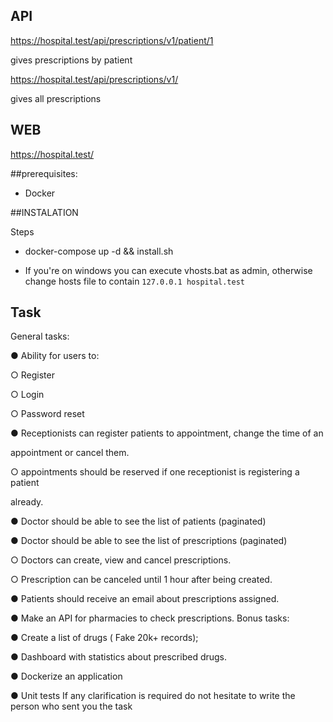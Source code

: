 
## API

https://hospital.test/api/prescriptions/v1/patient/1

gives prescriptions by patient

https://hospital.test/api/prescriptions/v1/

gives all prescriptions

## WEB

https://hospital.test/


##prerequisites:

- Docker

##INSTALATION

Steps

- docker-compose up -d && install.sh

- If you're on windows you can execute vhosts.bat as admin, otherwise change hosts file to contain `127.0.0.1 hospital.test`

## Task

General tasks:

● Ability for users to:

○ Register

○ Login

○ Password reset

● Receptionists can register patients to appointment, change the time of an

appointment or cancel them.

○ appointments should be reserved if one receptionist is registering a patient

already.

● Doctor should be able to see the list of patients (paginated)

● Doctor should be able to see the list of prescriptions (paginated)

○ Doctors can create, view and cancel prescriptions.

○ Prescription can be canceled until 1 hour after being created.

● Patients should receive an email about prescriptions assigned.

● Make an API for pharmacies to check prescriptions.
Bonus tasks:

● Create a list of drugs ( Fake 20k+ records);

● Dashboard with statistics about prescribed drugs.

● Dockerize an application

● Unit tests
If any clarification is required do not hesitate to write the person who sent you the task
